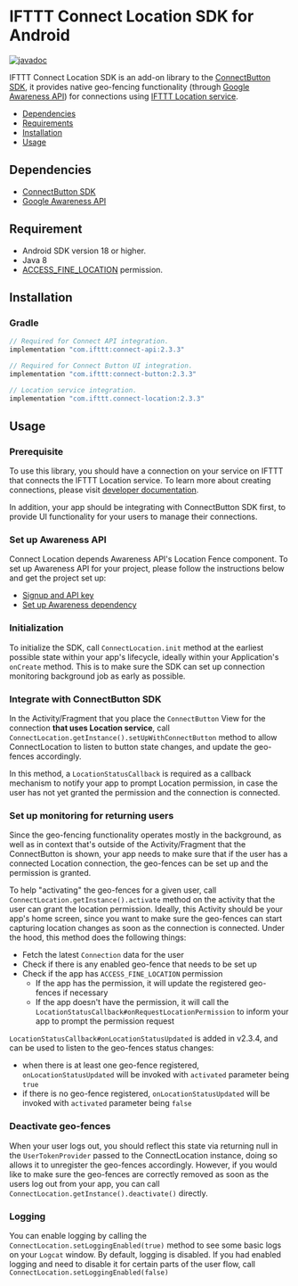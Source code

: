 # IFTTT Connect Location SDK for Android

[![javadoc](https://javadoc.io/badge2/com.ifttt/connect-location/javadoc.svg)](https://javadoc.io/doc/com.ifttt/connect-location)

IFTTT Connect Location SDK is an add-on library to the [ConnectButton SDK](https://github.com/IFTTT/ConnectSDK-Android/blob/master/README.md), it provides native geo-fencing functionality (through [Google Awareness API](https://developers.google.com/awareness)) for connections using [IFTTT Location service](https://ifttt.com/location).

* [Dependencies](#)
* [Requirements](#)
* [Installation](#)
* [Usage](#)

## Dependencies
* [ConnectButton SDK](https://github.com/IFTTT/ConnectSDK-Android)
* [Google Awareness API](https://developers.google.com/awareness)

## Requirement
* Android SDK version 18 or higher.
* Java 8
* [ACCESS_FINE_LOCATION](https://developer.android.com/reference/android/Manifest.permission#ACCESS_FINE_LOCATION) permission.

## Installation
### Gradle
```groovy
// Required for Connect API integration.
implementation "com.ifttt:connect-api:2.3.3"

// Required for Connect Button UI integration.
implementation "com.ifttt:connect-button:2.3.3"

// Location service integration. 
implementation "com.ifttt.connect-location:2.3.3"
```

## Usage
### Prerequisite
To use this library, you should have a connection on your service on IFTTT that connects the IFTTT Location service. To learn more about creating connections, please visit [developer documentation](https://platform.ifttt.com/docs/connections).

In addition, your app should be integrating with ConnectButton SDK first, to provide UI functionality for your users to manage their connections.
### Set up Awareness API
Connect Location depends Awareness API's Location Fence component. To set up Awareness API for your project, please follow the instructions below and get the project set up:
* [Signup and API key](https://developers.google.com/awareness/android-api/get-a-key)
* [Set up Awareness dependency](https://developers.google.com/awareness/android-api/get-started)

### Initialization
To initialize the SDK, call `ConnectLocation.init` method at the earliest possible state within your app's lifecycle, ideally within your Application's `onCreate` method. This is to make sure the SDK can set up connection monitoring background job as early as possible.

### Integrate with ConnectButton SDK
In the Activity/Fragment that you place the `ConnectButton` View for the connection **that uses Location service**, call `ConnectLocation.getInstance().setUpWithConnectButton` method to allow ConnectLocation to listen to button state changes, and update the geo-fences accordingly.

In this method, a `LocationStatusCallback` is required as a callback mechanism to notify your app to prompt Location permission, in case the user has not yet granted the permission and the connection is connected.

### Set up monitoring for returning users
Since the geo-fencing functionality operates mostly in the background, as well as in context that's outside of the Activity/Fragment that the ConnectButton is shown, your app needs to make sure that if the user has a connected Location connection, the geo-fences can be set up and the permission is granted.

To help "activating" the geo-fences for a given user, call `ConnectLocation.getInstance().activate` method on the activity that the user can grant the location permission. Ideally, this Activity should be your app's home screen, since you want to make sure the geo-fences can start capturing location changes as soon as the connection is connected. Under the hood, this method does the following things:
* Fetch the latest `Connection` data for the user
* Check if there is any enabled geo-fence that needs to be set up
* Check if the app has `ACCESS_FINE_LOCATION` permission
  * If the app has the permission, it will update the registered geo-fences if necessary
  * If the app doesn't have the permission, it will call the `LocationStatusCallback#onRequestLocationPermission` to inform your app to prompt the permission request

`LocationStatusCallback#onLocationStatusUpdated` is added in v2.3.4, and can be used to listen to the geo-fences status changes:
* when there is at least one geo-fence registered, `onLocationStatusUpdated` will be invoked with `activated` parameter being `true`
* if there is no geo-fence registered, `onLocationStatusUpdated` will be invoked with `activated` parameter being `false`

### Deactivate geo-fences
When your user logs out, you should reflect this state via returning null in the `UserTokenProvider` passed to the ConnectLocation instance, doing so allows it to unregister the geo-fences accordingly. However, if you would like to make sure the geo-fences are correctly removed as soon as the users log out from your app, you can call `ConnectLocation.getInstance().deactivate()` directly.

### Logging
You can enable logging by calling the `ConnectLocation.setLoggingEnabled(true)` method to see some basic logs on your `Logcat` window. By default, logging is disabled. If you had enabled logging and need to disable it for certain parts of the user flow, call `ConnectLocation.setLoggingEnabled(false)`
